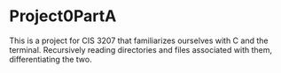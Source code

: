 # Project0PartA

This is a project for CIS 3207 that familiarizes ourselves with C and the terminal. Recursively reading directories and files associated with them, differentiating the two.

